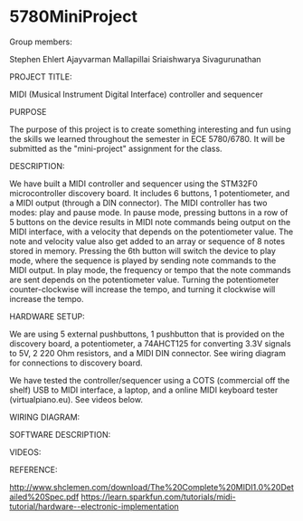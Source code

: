 # 5780MiniProject

Group members:

Stephen Ehlert
Ajayvarman Mallapillai
Sriaishwarya Sivagurunathan


PROJECT TITLE:

MIDI (Musical Instrument Digital Interface) controller and sequencer

PURPOSE

The purpose of this project is to create something interesting and fun using the skills we learned throughout the semester in ECE 5780/6780. It will be submitted as the "mini-project" assignment for the class.

DESCRIPTION:

We have built a MIDI controller and sequencer using the STM32F0 microcontroller discovery board. It includes 6 buttons, 1 potentiometer, and a MIDI output (through a DIN connector). The MIDI controller has two modes: play and pause mode. In pause mode, pressing buttons in a row of 5 buttons on the device results in MIDI note commands being output on the MIDI interface, with a velocity that depends on the potentiometer value. The note and velocity value also get added to an array or sequence of 8 notes stored in memory. Pressing the 6th button will switch the device to play mode, where the sequence is played by sending note commands to the MIDI output. In play mode, the frequency or tempo that the note commands are sent depends on the potentiometer value. Turning the potentiometer counter-clockwise will increase the tempo, and turning it clockwise will increase the tempo.

HARDWARE SETUP:

We are using 5 external pushbuttons, 1 pushbutton that is provided on the discovery board, a potentiometer, a 74AHCT125 for converting 3.3V signals to 5V, 2 220 Ohm resistors, and a MIDI DIN connector. See wiring diagram for connections to discovery board.

We have tested the controller/sequencer using a COTS (commercial off the shelf) USB to MIDI interface, a laptop, and a online MIDI keyboard tester (virtualpiano.eu). See videos below.

WIRING DIAGRAM:

SOFTWARE DESCRIPTION:

VIDEOS:

REFERENCE:

http://www.shclemen.com/download/The%20Complete%20MIDI1.0%20Detailed%20Spec.pdf
https://learn.sparkfun.com/tutorials/midi-tutorial/hardware--electronic-implementation


